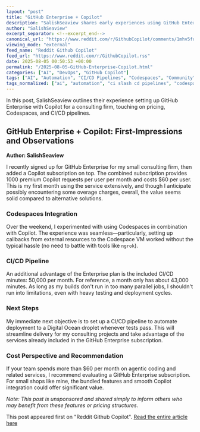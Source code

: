 ```yaml
---
layout: "post"
title: "GitHub Enterprise + Copilot"
description: "SalishSeaview shares early experiences using GitHub Enterprise paired with Copilot for a consulting firm. The article discusses subscription costs, initial use of Codespaces with Copilot, and generous CI/CD pipeline minutes. It also mentions plans to automate deployments and offers a cost-value perspective for small team environments."
author: "SalishSeaview"
excerpt_separator: <!--excerpt_end-->
canonical_url: "https://www.reddit.com/r/GithubCopilot/comments/1mhv5fq/github_enterprise_copilot/"
viewing_mode: "external"
feed_name: "Reddit Github Copilot"
feed_url: "https://www.reddit.com/r/GithubCopilot.rss"
date: 2025-08-05 00:50:53 +00:00
permalink: "/2025-08-05-GitHub-Enterprise-Copilot.html"
categories: ["AI", "DevOps", "GitHub Copilot"]
tags: ["AI", "Automation", "CI/CD Pipelines", "Codespaces", "Community", "Consulting Firm", "Deployment", "DevOps", "Digital Ocean", "GitHub Copilot", "GitHub Enterprise", "Pipeline Minutes", "Subscription Cost"]
tags_normalized: ["ai", "automation", "ci slash cd pipelines", "codespaces", "community", "consulting firm", "deployment", "devops", "digital ocean", "github copilot", "github enterprise", "pipeline minutes", "subscription cost"]
---
```


In this post, SalishSeaview outlines their experience setting up GitHub Enterprise with Copilot for a consulting firm, touching on pricing, Codespaces, and CI/CD pipelines.<!--excerpt_end-->

## GitHub Enterprise + Copilot: First-Impressions and Observations

**Author: SalishSeaview**

I recently signed up for GitHub Enterprise for my small consulting firm, then added a Copilot subscription on top. The combined subscription provides 1000 premium Copilot requests per user per month and costs $60 per user. This is my first month using the service extensively, and though I anticipate possibly encountering some overage charges, overall, the value seems solid compared to alternative solutions.

### Codespaces Integration

Over the weekend, I experimented with using Codespaces in combination with Copilot. The experience was seamless—particularly, setting up callbacks from external resources to the Codespace VM worked without the typical hassle (no need to battle with tools like `ngrok`).

### CI/CD Pipeline

An additional advantage of the Enterprise plan is the included CI/CD minutes: 50,000 per month. For reference, a month only has about 43,000 minutes. As long as my builds don't run in too many parallel jobs, I shouldn't run into limitations, even with heavy testing and deployment cycles.

### Next Steps

My immediate next objective is to set up a CI/CD pipeline to automate deployment to a Digital Ocean droplet whenever tests pass. This will streamline delivery for my consulting projects and take advantage of the services already included in the GitHub Enterprise subscription.

### Cost Perspective and Recommendation

If your team spends more than $60 per month on agentic coding and related services, I recommend evaluating a GitHub Enterprise subscription. For small shops like mine, the bundled features and smooth Copilot integration could offer significant value.

*Note: This post is unsponsored and shared simply to inform others who may benefit from these features or pricing structures.*

This post appeared first on "Reddit Github Copilot". [Read the entire article here](https://www.reddit.com/r/GithubCopilot/comments/1mhv5fq/github_enterprise_copilot/)

